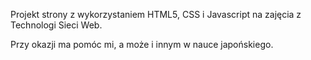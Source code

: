 Projekt strony z wykorzystaniem HTML5, CSS i Javascript na zajęcia z Technologi Sieci Web.

Przy okazji ma pomóc mi, a może i innym w nauce japońskiego.